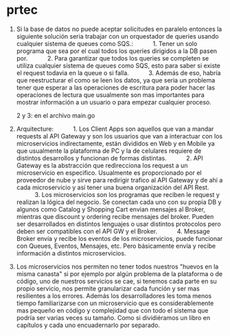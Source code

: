 # prtec

1. Si la base de datos no puede aceptar solicitudes en paralelo entonces la siguiente solución seria trabajar con un orquestador de queries usando cualquier sistema de queues como SQS.:
      1. Tener un solo programa que sea por el cual todos los queries dirigidos a la DB pasen por.
      2. Para garantizar que todos los queries se completen se utiliza cualquier sistema de queues como SQS, esto para saber si existe el request todavia en la queue o si falla.
      3. Además de eso, habría que reestructurar el como se leen los datos, ya que seria un problema tener que esperar a las operaciones de escritura para poder hacer las operaciones de lectura que usualmente son mas importantes para mostrar información a un usuario o para empezar cualquier proceso.

   2 y 3: en el archivo main.go

4. Arquitecture:
      1. Los Client Apps son aquellos que van a mandar requests al API Gateway y son los usuarios que van a interactuar con los microservicios indirectamente, están divididos en Web y en Mobile ya que usualmente la plataforma de PC y la de celulares requiere de distintos desarrollos y funcionan de formas distintas.
      2. API Gateway es la abstracción que redirecciona los request a un microservicio en especifico. Usualmente es proporcionado por el proveedor de nube y sirve para redirigir trafico al API Gateway y de ahí a cada microservicio y así tener una buena organización del API Rest.
      3. Los microservicios son los programas que reciben le request y realizan la lógica del negocio. Se conectan cada uno con su propia DB y algunos como Catalog y Shopping Cart envian mensajes al Broker, mientras que discount y ordering recibe mensajes del broker. Pueden ser desarrollados en distintos lenguajes o usar distintos protocolos pero deben ser compatibles con el API GW y el Broker.
      4. Message Broker envía y recibe los eventos de los microservicios, puede funcionar con Queues, Eventos, Mensajes, etc. Pero básicamente envía y recibe información a distintos microservicios.

5. Los microservicios nos permiten no tener todos nuestros  "huevos en la misma canasta" si por ejemplo por algún problema de la plataforma o de código, uno de nuestros servicios se cae, si tenemos cada parte en su propio servicio, nos permite granularizar cada función y ser mas resilientes a los errores. Además los desarrolladores les toma menos tiempo familiarizarse con un microservicio que es considerablemente mas pequeño en código y complejidad que con todo el sistema que podría ser varias veces su tamaño. Como si dividiéramos un libro en capítulos y cada uno encuadernarlo por separado.
